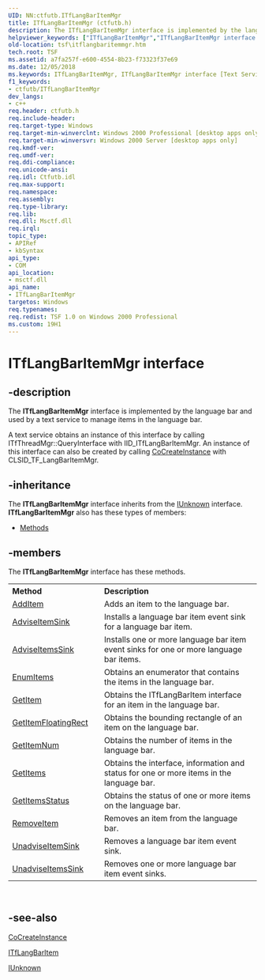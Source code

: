 ```yaml
---
UID: NN:ctfutb.ITfLangBarItemMgr
title: ITfLangBarItemMgr (ctfutb.h)
description: The ITfLangBarItemMgr interface is implemented by the language bar and used by a text service to manage items in the language bar.
helpviewer_keywords: ["ITfLangBarItemMgr","ITfLangBarItemMgr interface [Text Services Framework]","ITfLangBarItemMgr interface [Text Services Framework]","described","_tsf_itflangbaritemmgr_ref","ctfutb/ITfLangBarItemMgr","tsf.itflangbaritemmgr"]
old-location: tsf\itflangbaritemmgr.htm
tech.root: TSF
ms.assetid: a7fa257f-e600-4554-8b23-f73323f37e69
ms.date: 12/05/2018
ms.keywords: ITfLangBarItemMgr, ITfLangBarItemMgr interface [Text Services Framework], ITfLangBarItemMgr interface [Text Services Framework],described, _tsf_itflangbaritemmgr_ref, ctfutb/ITfLangBarItemMgr, tsf.itflangbaritemmgr
f1_keywords:
- ctfutb/ITfLangBarItemMgr
dev_langs:
- c++
req.header: ctfutb.h
req.include-header: 
req.target-type: Windows
req.target-min-winverclnt: Windows 2000 Professional [desktop apps only]
req.target-min-winversvr: Windows 2000 Server [desktop apps only]
req.kmdf-ver: 
req.umdf-ver: 
req.ddi-compliance: 
req.unicode-ansi: 
req.idl: Ctfutb.idl
req.max-support: 
req.namespace: 
req.assembly: 
req.type-library: 
req.lib: 
req.dll: Msctf.dll
req.irql: 
topic_type:
- APIRef
- kbSyntax
api_type:
- COM
api_location:
- msctf.dll
api_name:
- ITfLangBarItemMgr
targetos: Windows
req.typenames: 
req.redist: TSF 1.0 on Windows 2000 Professional
ms.custom: 19H1
---
```


# ITfLangBarItemMgr interface


## -description


The <b>ITfLangBarItemMgr</b> interface is implemented by the language bar and used by a text service to manage items in the language bar.

A text service obtains an instance of this interface by calling ITfThreadMgr::QueryInterface with IID_ITfLangBarItemMgr. An instance of this interface can also be created by calling <a href="https://docs.microsoft.com/windows/desktop/api/combaseapi/nf-combaseapi-cocreateinstance">CoCreateInstance</a> with CLSID_TF_LangBarItemMgr.


## -inheritance

The <b xmlns:loc="http://microsoft.com/wdcml/l10n">ITfLangBarItemMgr</b> interface inherits from the <a href="https://docs.microsoft.com/windows/desktop/api/unknwn/nn-unknwn-iunknown">IUnknown</a> interface. <b>ITfLangBarItemMgr</b> also has these types of members:
<ul>
<li><a href="https://docs.microsoft.com/">Methods</a></li>
</ul>

## -members

The <b>ITfLangBarItemMgr</b> interface has these methods.
<table class="members" id="memberListMethods">
<tr>
<th align="left" width="37%">Method</th>
<th align="left" width="63%">Description</th>
</tr>
<tr data="declared;">
<td align="left" width="37%">
<a href="https://docs.microsoft.com/windows/desktop/api/ctfutb/nf-ctfutb-itflangbaritemmgr-additem">AddItem</a>
</td>
<td align="left" width="63%">
Adds an item to the language bar.

</td>
</tr>
<tr data="declared;">
<td align="left" width="37%">
<a href="https://docs.microsoft.com/windows/desktop/api/ctfutb/nf-ctfutb-itflangbaritemmgr-adviseitemsink">AdviseItemSink</a>
</td>
<td align="left" width="63%">
Installs a language bar item event sink for a language bar item.

</td>
</tr>
<tr data="declared;">
<td align="left" width="37%">
<a href="https://docs.microsoft.com/windows/desktop/api/ctfutb/nf-ctfutb-itflangbaritemmgr-adviseitemssink">AdviseItemsSink</a>
</td>
<td align="left" width="63%">
Installs one or more language bar item event sinks for one or more language bar items.

</td>
</tr>
<tr data="declared;">
<td align="left" width="37%">
<a href="https://docs.microsoft.com/windows/desktop/api/ctfutb/nf-ctfutb-itflangbaritemmgr-enumitems">EnumItems</a>
</td>
<td align="left" width="63%">
Obtains an enumerator that contains the items in the language bar.

</td>
</tr>
<tr data="declared;">
<td align="left" width="37%">
<a href="https://docs.microsoft.com/windows/desktop/api/ctfutb/nf-ctfutb-itflangbaritemmgr-getitem">GetItem</a>
</td>
<td align="left" width="63%">
Obtains the ITfLangBarItem interface for an item in the language bar.

</td>
</tr>
<tr data="declared;">
<td align="left" width="37%">
<a href="https://docs.microsoft.com/windows/desktop/api/ctfutb/nf-ctfutb-itflangbaritemmgr-getitemfloatingrect">GetItemFloatingRect</a>
</td>
<td align="left" width="63%">
Obtains the bounding rectangle of an item on the language bar.

</td>
</tr>
<tr data="declared;">
<td align="left" width="37%">
<a href="https://docs.microsoft.com/windows/desktop/api/ctfutb/nf-ctfutb-itflangbaritemmgr-getitemnum">GetItemNum</a>
</td>
<td align="left" width="63%">
Obtains the number of items in the language bar.

</td>
</tr>
<tr data="declared;">
<td align="left" width="37%">
<a href="https://docs.microsoft.com/windows/desktop/api/ctfutb/nf-ctfutb-itflangbaritemmgr-getitems">GetItems</a>
</td>
<td align="left" width="63%">
Obtains the interface, information and status for one or more items in the language bar.

</td>
</tr>
<tr data="declared;">
<td align="left" width="37%">
<a href="https://docs.microsoft.com/windows/desktop/api/ctfutb/nf-ctfutb-itflangbaritemmgr-getitemsstatus">GetItemsStatus</a>
</td>
<td align="left" width="63%">
Obtains the status of one or more items on the language bar.

</td>
</tr>
<tr data="declared;">
<td align="left" width="37%">
<a href="https://docs.microsoft.com/windows/desktop/api/ctfutb/nf-ctfutb-itflangbaritemmgr-removeitem">RemoveItem</a>
</td>
<td align="left" width="63%">
Removes an item from the language bar.

</td>
</tr>
<tr data="declared;">
<td align="left" width="37%">
<a href="https://docs.microsoft.com/windows/desktop/api/ctfutb/nf-ctfutb-itflangbaritemmgr-unadviseitemsink">UnadviseItemSink</a>
</td>
<td align="left" width="63%">
Removes a language bar item event sink.

</td>
</tr>
<tr data="declared;">
<td align="left" width="37%">
<a href="https://docs.microsoft.com/windows/desktop/api/ctfutb/nf-ctfutb-itflangbaritemmgr-unadviseitemssink">UnadviseItemsSink</a>
</td>
<td align="left" width="63%">
Removes one or more language bar item event sinks.

</td>
</tr>
</table> 


## -see-also




<a href="https://docs.microsoft.com/windows/desktop/api/combaseapi/nf-combaseapi-cocreateinstance">CoCreateInstance</a>



<a href="https://docs.microsoft.com/windows/desktop/api/ctfutb/nn-ctfutb-itflangbaritem">ITfLangBarItem</a>



<a href="https://docs.microsoft.com/windows/desktop/api/unknwn/nn-unknwn-iunknown">IUnknown</a>
 

 


